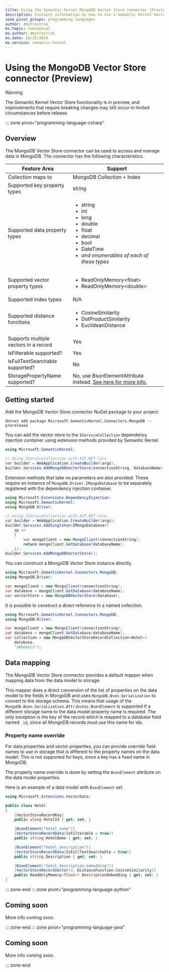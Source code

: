 ```yaml
---
title: Using the Semantic Kernel MongoDB Vector Store connector (Preview)
description: Contains information on how to use a Semantic Kernel Vector store connector to access and manipulate data in MongoDB.
zone_pivot_groups: programming-languages
author: dmytrostruk
ms.topic: conceptual
ms.author: dmytrostruk
ms.date: 10/25/2024
ms.service: semantic-kernel
---
```

# Using the MongoDB Vector Store connector (Preview)

> [!WARNING]
> The Semantic Kernel Vector Store functionality is in preview, and improvements that require breaking changes may still occur in limited circumstances before release.

::: zone pivot="programming-language-csharp"

## Overview

The MongoDB Vector Store connector can be used to access and manage data in MongoDB. The connector has the following characteristics.

| Feature Area                      | Support                                                                                                                          |
|-----------------------------------|----------------------------------------------------------------------------------------------------------------------------------|
| Collection maps to                | MongoDB Collection + Index                                                                                       |
| Supported key property types      | string                                                                                                                           |
| Supported data property types     | <ul><li>string</li><li>int</li><li>long</li><li>double</li><li>float</li><li>decimal</li><li>bool</li><li>DateTime</li><li>*and enumerables of each of these types*</li></ul> |
| Supported vector property types   | <ul><li>ReadOnlyMemory\<float\></li><li>ReadOnlyMemory\<double\></li></ul>                                                       |
| Supported index types             | N/A                 |
| Supported distance functions      | <ul><li>CosineSimilarity</li><li>DotProductSimilarity</li><li>EuclideanDistance</li></ul>                                          |
| Supports multiple vectors in a record | Yes                                                                                                                          |
| IsFilterable supported?           | Yes                                                                                                                              |
| IsFullTextSearchable supported?   | No                                                                                                                               |
| StoragePropertyName supported?    | No, use BsonElementAttribute instead. [See here for more info.](#data-mapping)                              |

## Getting started

Add the MongoDB Vector Store connector NuGet package to your project.

```dotnetcli
dotnet add package Microsoft.SemanticKernel.Connectors.MongoDB --prerelease
```

You can add the vector store to the `IServiceCollection` dependency injection container using extension methods provided by Semantic Kernel.

```csharp
using Microsoft.SemanticKernel;

// Using IServiceCollection with ASP.NET Core.
var builder = WebApplication.CreateBuilder(args);
builder.Services.AddMongoDBVectorStore(connectionString, databaseName);
```

Extension methods that take no parameters are also provided. These require an instance of `MongoDB.Driver.IMongoDatabase` to be separately registered with the dependency injection container.

```csharp
using Microsoft.Extensions.DependencyInjection;
using Microsoft.SemanticKernel;
using MongoDB.Driver;

// Using IServiceCollection with ASP.NET Core.
var builder = WebApplication.CreateBuilder(args);
builder.Services.AddSingleton<IMongoDatabase>(
    sp =>
    {
        var mongoClient = new MongoClient(connectionString);
        return mongoClient.GetDatabase(databaseName);
    });
builder.Services.AddMongoDBVectorStore();
```

You can construct a MongoDB Vector Store instance directly.

```csharp
using Microsoft.SemanticKernel.Connectors.MongoDB;
using MongoDB.Driver;

var mongoClient = new MongoClient(connectionString);
var database = mongoClient.GetDatabase(databaseName);
var vectorStore = new MongoDBVectorStore(database);
```

It is possible to construct a direct reference to a named collection.

```csharp
using Microsoft.SemanticKernel.Connectors.MongoDB;
using MongoDB.Driver;

var mongoClient = new MongoClient(connectionString);
var database = mongoClient.GetDatabase(databaseName);
var collection = new MongoDBVectorStoreRecordCollection<Hotel>(
    database,
    "skhotels");
```

## Data mapping

The MongoDB Vector Store connector provides a default mapper when mapping data from the data model to storage.

This mapper does a direct conversion of the list of properties on the data model to the fields in MongoDB and uses `MongoDB.Bson.Serialization`
to convert to the storage schema. This means that usage of the `MongoDB.Bson.Serialization.Attributes.BsonElement` is supported if a different storage name to the
data model property name is required. The only exception is the key of the record which is mapped to a database field named `_id`, since all MongoDB
records must use this name for ids.

### Property name override

For data properties and vector properties, you can provide override field names to use in storage that is different to the
property names on the data model. This is not supported for keys, since a key has a fixed name in MongoDB.

The property name override is done by setting the `BsonElement` attribute on the data model properties.

Here is an example of a data model with `BsonElement` set.

```csharp
using Microsoft.Extensions.VectorData;

public class Hotel
{
    [VectorStoreRecordKey]
    public ulong HotelId { get; set; }

    [BsonElement("hotel_name")]
    [VectorStoreRecordData(IsFilterable = true)]
    public string HotelName { get; set; }

    [BsonElement("hotel_description")]
    [VectorStoreRecordData(IsFullTextSearchable = true)]
    public string Description { get; set; }

    [BsonElement("hotel_description_embedding")]
    [VectorStoreRecordVector(4, DistanceFunction.CosineSimilarity)]
    public ReadOnlyMemory<float>? DescriptionEmbedding { get; set; }
}
```

::: zone-end
::: zone pivot="programming-language-python"

## Coming soon

More info coming soon.

::: zone-end
::: zone pivot="programming-language-java"

## Coming soon

More info coming soon.

::: zone-end
